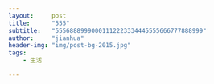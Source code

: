 ```yaml
---
layout:     post
title:      "555"
subtitle:   "55568889990001112223334445555666777888999"
author:     "jianhua"
header-img: "img/post-bg-2015.jpg"
tags:
    - 生活

---
```

